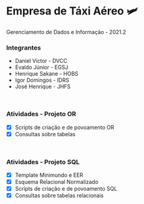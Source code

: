 # Empresa de Táxi Aéreo 🛩

Gerenciamento de Dados e Informação - 2021.2

### Integrantes
- Daniel Victor - DVCC
- Evaldo Júnior - EGSJ
- Henrique Sakane - HOBS
- Igor Domingos - IDRS
- José Henrique - JHFS

</br>

### Atividades - Projeto OR
- [x] Scripts de criação e de povoamento OR
- [x] Consultas sobre tabelas 

</br>

### Atividades - Projeto SQL
- [x] Template Minimundo e EER
- [x] Esquema Relacional Normalizado
- [x] Scripts de criação e de povoamento SQL
- [x] Consultas sobre tabelas relacionais
